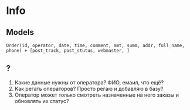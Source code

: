 # Info
## Models
`Order(id, operator, date, time, comment, amt, summ, addr, full_name, phone) + [post_track, post_stutus, webmaster, ]`

## ?
1. Какие данные нужны от оператора? ФИО, емаил, что ещё?
2. Как регать операторов? Просто регаю и добавляю в базу?
3. Оператор может только смотреть назначенные на него заказы и обновлять их статус?
